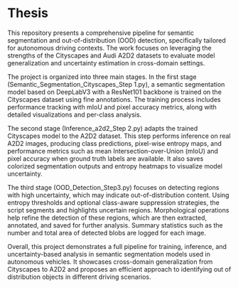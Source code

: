 # Thesis
This repository presents a comprehensive pipeline for semantic segmentation and out-of-distribution (OOD) detection, specifically tailored for autonomous driving contexts. The work focuses on leveraging the strengths of the Cityscapes and Audi A2D2 datasets to evaluate model generalization and uncertainty estimation in cross-domain settings.

The project is organized into three main stages. In the first stage (Semantic_Segmentation_Cityscapes_Step 1.py), a semantic segmentation model based on DeepLabV3 with a ResNet101 backbone is trained on the Cityscapes dataset using fine annotations. The training process includes performance tracking with mIoU and pixel accuracy metrics, along with detailed visualizations and per-class analysis.

The second stage (Inference_a2d2_Step 2.py) adapts the trained Cityscapes model to the A2D2 dataset. This step performs inference on real A2D2 images, producing class predictions, pixel-wise entropy maps, and performance metrics such as mean Intersection-over-Union (mIoU) and pixel accuracy when ground truth labels are available. It also saves colorized segmentation outputs and entropy heatmaps to visualize model uncertainty.

The third stage (OOD_Detection_Step3.py) focuses on detecting regions with high uncertainty, which may indicate out-of-distribution content. Using entropy thresholds and optional class-aware suppression strategies, the script segments and highlights uncertain regions. Morphological operations help refine the detection of these regions, which are then extracted, annotated, and saved for further analysis. Summary statistics such as the number and total area of detected blobs are logged for each image.

Overall, this project demonstrates a full pipeline for training, inference, and uncertainty-based analysis in semantic segmentation models used in autonomous vehicles. It showcases cross-domain generalization from Cityscapes to A2D2 and proposes an efficient approach to identifying out of distribution objects in different driving scenarios.


